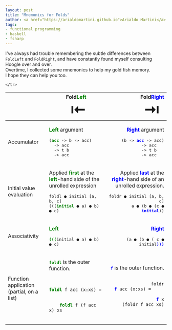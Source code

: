 ```yaml
---
layout: post
title: "Mnemonics for Folds"
author: <a href="https://arialdomartini.github.io">Arialdo Martini</a>
tags:
- functional programming
- haskell
- fsharp
---
```

I've always had trouble remembering the subtle differences between
`FoldLeft` and `FoldRight`, and have constantly found myself
consulting Hoogle over and over.  
Overtime, I collected some mnemonics to help my gold fish memory.  
I hope they can help you too.
<!--more-->

<style>
  .highlighted { 
    color: blue;
    font-weight: bold;
  }
  .left { 
    color: green;
    font-weight: bold;
  }
  .right { 
    color: blue;
    font-weight: bold;
  }
  .left-right td:nth-child(3),   .left-right th:nth-child(3)  {
    text-align: right;
  }
</style>


<table class="left-right">
  <thead>
    <tr>
      <th>&nbsp;</th>
      <th>Fold<span class="left">Left</span><br/><span style="font-size:300%">&nbsp;⇤</span></th>
      <th>Fold<span class="right">Right</span><br/><span style="font-size:300%">⇥&nbsp;</span></th>
    </tr>
  </thead>
  <tbody>
    <tr>
      <td>Accumulator</td>
      <td>
          <p><span class="left">Left</span> argument</p>
          <p><tt>(<span class="left">acc</span> -&gt; b -&gt; acc)<br>&nbsp; -&gt; acc<br>&nbsp; -&gt; t b<br>&nbsp; -&gt; acc</tt></p>
      </td>
      <td>
          <p><span class="right">Right</span> argument</p>
          <p><tt>(b -&gt; <span class="right">acc</span> -&gt; acc)<br> -&gt; acc&nbsp;&nbsp;&nbsp;<br> -&gt; t b&nbsp;&nbsp;&nbsp;<br> -&gt; acc&nbsp;&nbsp;&nbsp;</tt></p>
      </td>
    </tr>
    <tr>
      <td>Initial value evaluation</td>
      <td>
          <p>Applied <span class="left">first</span> at the <span class="left">left</span>-hand side of the unrolled expression</p>
          <p>
             <tt>foldl ● initial [a, b, c]<br>(((<span class="left">initial</span> ● a) ● b) ● c)</tt><br/>
          </p>
      </td>
      <td>
          <p>Applied <span class="right">last</span> at the <span class="right">right</span>-hand side of an unrolled expression.</p>
          <p><tt>foldr ● initial [a, b, c]<br>a ● (b ● (c ● <span class="highlighted">initial</span>))</tt></p>
      </td>
    </tr>
    <tr>
      <td>Associativity</td>
      <td>
          <p><span class="left">Left</span></p>
          <p><tt><span class="left">(</span><span class="left">(</span><span class="left">(</span>initial ● a) ● b) ● c)</tt></p>
      </td>
      <td>
          <p><span class="right">Right</span></p>
          <p><tt>(a ● (b ● ( c ● initial<span class="highlighted">)</span><span class="highlighted">)</span><span class="highlighted">)</span></tt></p>
      </td>
    </tr>
    <tr>
      <td>Function application<br>(partial, on a list)</td>
      <td>
        <p>
            <span class="left"><tt>foldl</tt></span> is the outer function.
        </p>
        <p>
            <code class="highlighter-rouge">
                <span class="left">foldl</span> f acc (x:xs) =  <br/>
                &nbsp;&nbsp;&nbsp;&nbsp;<span
                class="left">foldl</span> f (f acc x) xs
            </code>
        </p>
      </td>
      <td>
        <p>
            <span class="right"><tt>f</tt></span> is the outer function.
        </p>
        <p>
           <code class="highlighter-rouge">
               foldr <span class="right">f</span> acc (x:xs) = &nbsp;&nbsp;&nbsp;&nbsp;<br/>
               <span class="right">f</span> x (foldr f acc xs)
          </code>
        </p>
      </td>

    </tr>
  </tbody>
</table>

